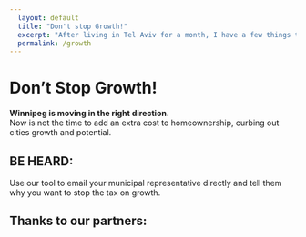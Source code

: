 ```yaml
---
  layout: default
  title: "Don't stop Growth!"
  excerpt: "After living in Tel Aviv for a month, I have a few things to add to my first impression of the city - including suggestions on new places to eat and drink"
  permalink: /growth
---
```


<div class="growth">
<div class="width-container">
<div class="half left">
</div>
<div class="half right">
        <h1>Don’t Stop Growth! </h1>
        <p class="cta"><strong> Winnipeg is moving in the right direction. </strong><br/> Now is not the time to add an extra cost to homeownership, curbing out cities growth and potential.</p>
    </div>
  </div>
  </div>

<div class="form-container">
<div class="width-container">
<h2 class="basic-title white"> BE HEARD: </h2>
<p class="form-cta">Use our tool to email your municipal representative directly and tell them why you want to stop the tax on growth.</p>
  <div class="contact-campaign" data-campaign="wpg-developers" data-background-color="808080" data-secondary-color="ffffff" style="text-align: center;"></div><script async src="http://contact.activeengage.ca/widget/widget.js" charset="utf-8"></script>
</div>
</div>



<div class="logo-space">
<h2 class="basic-title gray centered">Thanks to our partners:</h2>
</div>
